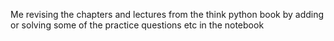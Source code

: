 Me revising the chapters and lectures from the think python book by adding or solving some of the practice questions etc in the notebook
